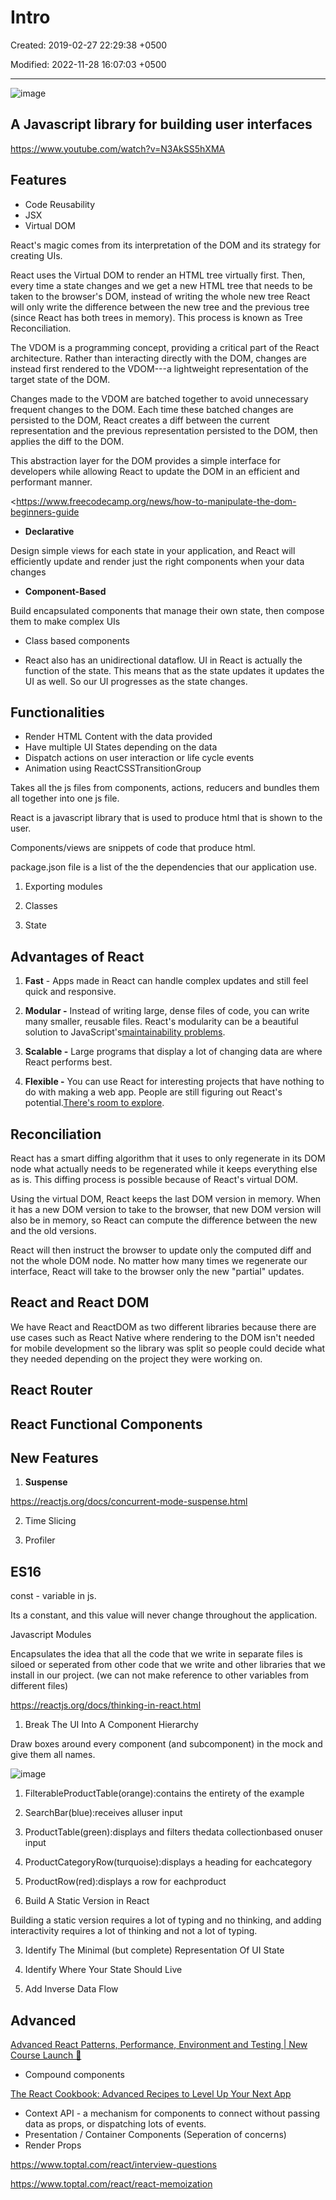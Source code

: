# Intro

Created: 2019-02-27 22:29:38 +0500

Modified: 2022-11-28 16:07:03 +0500

---

![image](media/Intro-image1.png)

## A Javascript library for building user interfaces

<https://www.youtube.com/watch?v=N3AkSS5hXMA>

## Features
-   Code Reusability
-   JSX
-   Virtual DOM

React's magic comes from its interpretation of the DOM and its strategy for creating UIs.

React uses the Virtual DOM to render an HTML tree virtually first. Then, every time a state changes and we get a new HTML tree that needs to be taken to the browser's DOM, instead of writing the whole new tree React will only write the difference between the new tree and the previous tree (since React has both trees in memory). This process is known as Tree Reconciliation.

The VDOM is a programming concept, providing a critical part of the React architecture. Rather than interacting directly with the DOM, changes are instead first rendered to the VDOM---a lightweight representation of the target state of the DOM.

Changes made to the VDOM are batched together to avoid unnecessary frequent changes to the DOM. Each time these batched changes are persisted to the DOM, React creates a diff between the current representation and the previous representation persisted to the DOM, then applies the diff to the DOM.

This abstraction layer for the DOM provides a simple interface for developers while allowing React to update the DOM in an efficient and performant manner.

<https://www.freecodecamp.org/news/how-to-manipulate-the-dom-beginners-guide


-   **Declarative**

Design simple views for each state in your application, and React will efficiently update and render just the right components when your data changes


-   **Component-Based**

Build encapsulated components that manage their own state, then compose them to make complex UIs
-   Class based components

-   React also has an unidirectional dataflow. UI in React is actually the function of the state. This means that as the state updates it updates the UI as well. So our UI progresses as the state changes.

## Functionalities
-   Render HTML Content with the data provided
-   Have multiple UI States depending on the data
-   Dispatch actions on user interaction or life cycle events
-   Animation using ReactCSSTransitionGroup

Takes all the js files from components, actions, reducers and bundles them all together into one js file.

React is a javascript library that is used to produce html that is shown to the user.

Components/views are snippets of code that produce html.

package.json file is a list of the the dependencies that our application use.

1.  Exporting modules

2.  Classes

3.  State

## Advantages of React

1.  **Fast** - Apps made in React can handle complex updates and still feel quick and responsive.

2.  **Modular -** Instead of writing large, dense files of code, you can write many smaller, reusable files. React's modularity can be a beautiful solution to JavaScript's[maintainability problems](https://en.wikipedia.org/wiki/Spaghetti_code).

3.  **Scalable -** Large programs that display a lot of changing data are where React performs best.

4.  **Flexible -** You can use React for interesting projects that have nothing to do with making a web app. People are still figuring out React's potential.[There's room to explore](https://medium.mybridge.co/22-amazing-open-source-react-projects-cb8230ec719f).

## Reconciliation

React has a smart diffing algorithm that it uses to only regenerate in its DOM node what actually needs to be regenerated while it keeps everything else as is. This diffing process is possible because of React's virtual DOM.

Using the virtual DOM, React keeps the last DOM version in memory. When it has a new DOM version to take to the browser, that new DOM version will also be in memory, so React can compute the difference between the new and the old versions.

React will then instruct the browser to update only the computed diff and not the whole DOM node. No matter how many times we regenerate our interface, React will take to the browser only the new "partial" updates.

## React and React DOM

We have React and ReactDOM as two different libraries because there are use cases such as React Native where rendering to the DOM isn't needed for mobile development so the library was split so people could decide what they needed depending on the project they were working on.

## React Router

## React Functional Components

## New Features

1.  **Suspense**

<https://reactjs.org/docs/concurrent-mode-suspense.html>

2.  Time Slicing

3.  Profiler

## ES16

const - variable in js.

Its a constant, and this value will never change throughout the application.

Javascript Modules

Encapsulates the idea that all the code that we write in separate files is siloed or seperated from other code that we write and other libraries that we install in our project. (we can not make reference to other variables from different files)

<https://reactjs.org/docs/thinking-in-react.html>

1.  Break The UI Into A Component Hierarchy

Draw boxes around every component (and subcomponent) in the mock and give them all names.

![image](media/Intro-image2.jpeg)

1.  FilterableProductTable(orange):contains the entirety of the example

2.  SearchBar(blue):receives alluser input

3.  ProductTable(green):displays and filters thedata collectionbased onuser input

4.  ProductCategoryRow(turquoise):displays a heading for eachcategory

5.  ProductRow(red):displays a row for eachproduct

2.  Build A Static Version in React

Building a static version requires a lot of typing and no thinking, and adding interactivity requires a lot of thinking and not a lot of typing.

3.  Identify The Minimal (but complete) Representation Of UI State

4.  Identify Where Your State Should Live

5.  Add Inverse Data Flow

## Advanced

[Advanced React Patterns, Performance, Environment and Testing | New Course Launch 🎉](https://www.youtube.com/watch?v=MfIoAG3e7p4&ab_channel=codedamn)
-   Compound components

[The React Cookbook: Advanced Recipes to Level Up Your Next App](https://www.youtube.com/watch?v=lG6Z0FQj_SI)
-   Context API - a mechanism for components to connect without passing data as props, or dispatching lots of events.
-   Presentation / Container Components (Seperation of concerns)
-   Render Props

<https://www.toptal.com/react/interview-questions>

<https://www.toptal.com/react/react-memoization>


